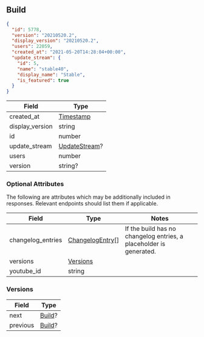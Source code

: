 ## Build

```json
{
  "id": 5778,
  "version": "20210520.2",
  "display_version": "20210520.2",
  "users": 22059,
  "created_at": "2021-05-20T14:28:04+00:00",
  "update_stream": {
    "id": 5,
    "name": "stable40",
    "display_name": "Stable",
    "is_featured": true
  }
}
```

Field           | Type
----------------|-----
created_at      | [Timestamp](#timestamp)
display_version | string
id              | number
update_stream   | [UpdateStream](#updatestream)?
users           | number
version         | string?

### Optional Attributes

The following are attributes which may be additionally included in responses. Relevant endpoints should list them if applicable.

Field             | Type                                | Notes
------------------|-------------------------------------|------
changelog_entries | [ChangelogEntry](#changelogentry)[] | If the build has no changelog entries, a placeholder is generated.
versions          | [Versions](#build-versions)         | |
youtube_id        | string                              | |

<div id="build-versions" data-unique="build-versions"></div>

### Versions

Field    | Type
---------|-----
next     | [Build](#build)?
previous | [Build](#build)?
